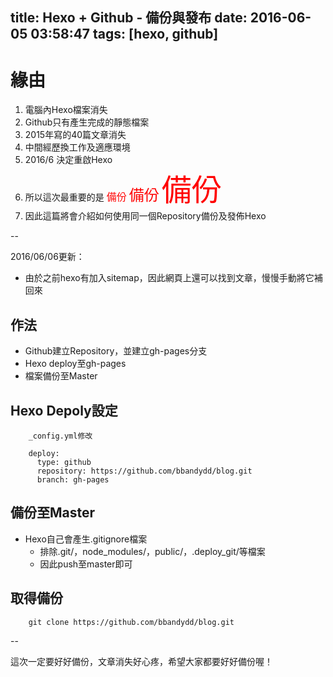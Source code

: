 title: Hexo + Github - 備份與發布
date: 2016-06-05 03:58:47
tags: [hexo, github]
---

# 緣由

1. 電腦內Hexo檔案消失
2. Github只有產生完成的靜態檔案
3. 2015年寫的40篇文章消失
4. 中間經歷換工作及適應環境
5. 2016/6 決定重啟Hexo
6. 所以這次最重要的是 <font size="3" color="red">備份</font>  <font size="5" color="red">備份</font> <font size="7" color="red">備份</font>
7. 因此這篇將會介紹如何使用同一個Repository備份及發佈Hexo

--

2016/06/06更新：
- 由於之前hexo有加入sitemap，因此網頁上還可以找到文章，慢慢手動將它補回來

<!-- more -->

## 作法

- Github建立Repository，並建立gh-pages分支
- Hexo deploy至gh-pages
- 檔案備份至Master

## Hexo Depoly設定

```
	_config.yml修改

	deploy:
	  type: github
	  repository: https://github.com/bbandydd/blog.git
	  branch: gh-pages
```

## 備份至Master

- Hexo自己會產生.gitignore檔案
	- 排除.git/，node_modules/，public/，.deploy_git/等檔案
	- 因此push至master即可

## 取得備份

```
	git clone https://github.com/bbandydd/blog.git
```

--

這次一定要好好備份，文章消失好心疼，希望大家都要好好備份喔！
